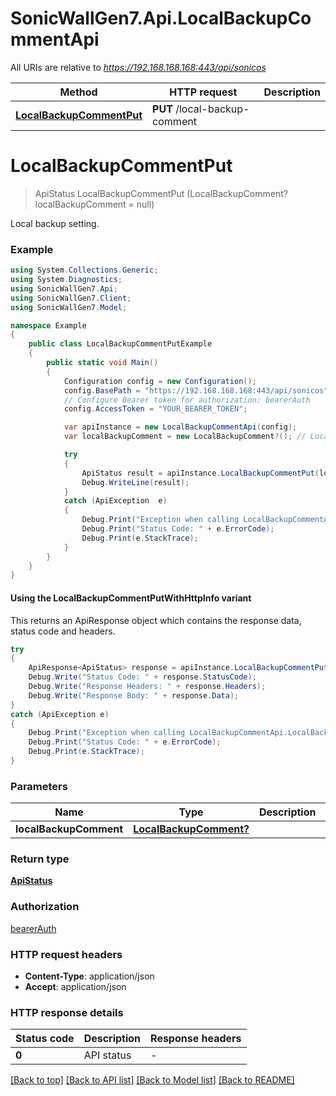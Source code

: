 # SonicWallGen7.Api.LocalBackupCommentApi

All URIs are relative to *https://192.168.168.168:443/api/sonicos*

| Method | HTTP request | Description |
|--------|--------------|-------------|
| [**LocalBackupCommentPut**](LocalBackupCommentApi.md#localbackupcommentput) | **PUT** /local-backup-comment |  |

<a id="localbackupcommentput"></a>
# **LocalBackupCommentPut**
> ApiStatus LocalBackupCommentPut (LocalBackupComment? localBackupComment = null)



Local backup setting.

### Example
```csharp
using System.Collections.Generic;
using System.Diagnostics;
using SonicWallGen7.Api;
using SonicWallGen7.Client;
using SonicWallGen7.Model;

namespace Example
{
    public class LocalBackupCommentPutExample
    {
        public static void Main()
        {
            Configuration config = new Configuration();
            config.BasePath = "https://192.168.168.168:443/api/sonicos";
            // Configure Bearer token for authorization: bearerAuth
            config.AccessToken = "YOUR_BEARER_TOKEN";

            var apiInstance = new LocalBackupCommentApi(config);
            var localBackupComment = new LocalBackupComment?(); // LocalBackupComment? |  (optional) 

            try
            {
                ApiStatus result = apiInstance.LocalBackupCommentPut(localBackupComment);
                Debug.WriteLine(result);
            }
            catch (ApiException  e)
            {
                Debug.Print("Exception when calling LocalBackupCommentApi.LocalBackupCommentPut: " + e.Message);
                Debug.Print("Status Code: " + e.ErrorCode);
                Debug.Print(e.StackTrace);
            }
        }
    }
}
```

#### Using the LocalBackupCommentPutWithHttpInfo variant
This returns an ApiResponse object which contains the response data, status code and headers.

```csharp
try
{
    ApiResponse<ApiStatus> response = apiInstance.LocalBackupCommentPutWithHttpInfo(localBackupComment);
    Debug.Write("Status Code: " + response.StatusCode);
    Debug.Write("Response Headers: " + response.Headers);
    Debug.Write("Response Body: " + response.Data);
}
catch (ApiException e)
{
    Debug.Print("Exception when calling LocalBackupCommentApi.LocalBackupCommentPutWithHttpInfo: " + e.Message);
    Debug.Print("Status Code: " + e.ErrorCode);
    Debug.Print(e.StackTrace);
}
```

### Parameters

| Name | Type | Description | Notes |
|------|------|-------------|-------|
| **localBackupComment** | [**LocalBackupComment?**](LocalBackupComment?.md) |  | [optional]  |

### Return type

[**ApiStatus**](ApiStatus.md)

### Authorization

[bearerAuth](../README.md#bearerAuth)

### HTTP request headers

 - **Content-Type**: application/json
 - **Accept**: application/json


### HTTP response details
| Status code | Description | Response headers |
|-------------|-------------|------------------|
| **0** | API status |  -  |

[[Back to top]](#) [[Back to API list]](../README.md#documentation-for-api-endpoints) [[Back to Model list]](../README.md#documentation-for-models) [[Back to README]](../README.md)

